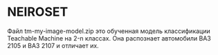 # NEIROSET
Файл tm-my-image-model.zip это обученная модель классификации Teachable Machine на 2-n классах. Она распознает автомобили ВАЗ 2105 и ВАЗ 2107 и отличает их.

